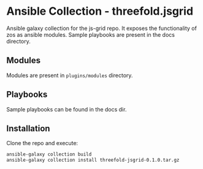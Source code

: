 # Ansible Collection - threefold.jsgrid

Ansible galaxy collection for the js-grid repo. It exposes the functionality of zos as ansible modules. Sample playbooks are present in the docs directory.

## Modules
Modules are present in `plugins/modules` directory.

## Playbooks
Sample playbooks can be found in the docs dir.

## Installation

Clone the repo and execute:
```bash
ansible-galaxy collection build
ansible-galaxy collection install threefold-jsgrid-0.1.0.tar.gz
```
